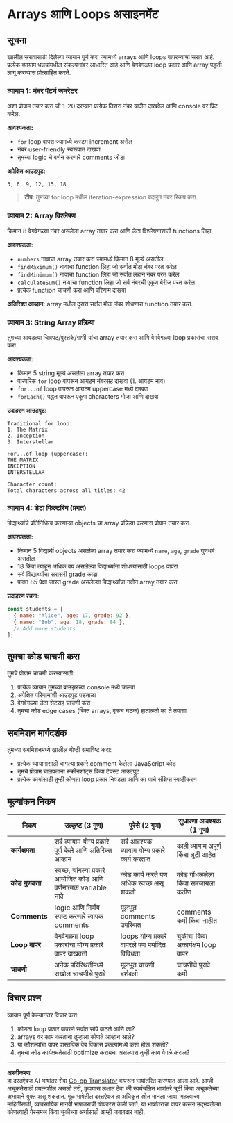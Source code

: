 <!--
CO_OP_TRANSLATOR_METADATA:
{
  "original_hash": "8abcada0534e0fb3a7556ea3c5a2a8a4",
  "translation_date": "2025-10-22T15:48:56+00:00",
  "source_file": "2-js-basics/4-arrays-loops/assignment.md",
  "language_code": "mr"
}
-->
# Arrays आणि Loops असाइनमेंट

## सूचना

खालील सरावासाठी दिलेल्या व्यायाम पूर्ण करा ज्यामध्ये arrays आणि loops वापरण्याचा सराव आहे. प्रत्येक व्यायाम धड्यांमधील संकल्पनांवर आधारित आहे आणि वेगवेगळ्या loop प्रकार आणि array पद्धती लागू करण्यास प्रोत्साहित करते.

### व्यायाम 1: नंबर पॅटर्न जनरेटर
अशा प्रोग्राम तयार करा जो 1-20 दरम्यान प्रत्येक तिसरा नंबर यादीत दाखवेल आणि console वर प्रिंट करेल.

**आवश्यकता:**
- `for` loop वापरा ज्यामध्ये कस्टम increment असेल
- नंबर user-friendly स्वरूपात दाखवा
- तुमच्या logic चे वर्णन करणारे comments जोडा

**अपेक्षित आउटपुट:**
```
3, 6, 9, 12, 15, 18
```

> **टीप:** तुमच्या for loop मधील iteration-expression बदलून नंबर स्किप करा.

### व्यायाम 2: Array विश्लेषण
किमान 8 वेगवेगळ्या नंबर असलेला array तयार करा आणि डेटा विश्लेषणासाठी functions लिहा.

**आवश्यकता:**
- `numbers` नावाचा array तयार करा ज्यामध्ये किमान 8 मूल्ये असतील
- `findMaximum()` नावाचा function लिहा जो सर्वात मोठा नंबर परत करेल
- `findMinimum()` नावाचा function लिहा जो सर्वात लहान नंबर परत करेल  
- `calculateSum()` नावाचा function लिहा जो सर्व नंबरची एकूण बेरीज परत करेल
- प्रत्येक function चाचणी करा आणि परिणाम दाखवा

**अतिरिक्त आव्हान:** array मधील दुसरा सर्वात मोठा नंबर शोधणारा function तयार करा.

### व्यायाम 3: String Array प्रक्रिया
तुमच्या आवडत्या चित्रपट/पुस्तके/गाणी यांचा array तयार करा आणि वेगवेगळ्या loop प्रकारांचा सराव करा.

**आवश्यकता:**
- किमान 5 string मूल्ये असलेला array तयार करा
- पारंपरिक `for` loop वापरून आयटम नंबरसह दाखवा (1. आयटम नाव)
- `for...of` loop वापरून आयटम uppercase मध्ये दाखवा
- `forEach()` पद्धत वापरून एकूण characters मोजा आणि दाखवा

**उदाहरण आउटपुट:**
```
Traditional for loop:
1. The Matrix
2. Inception
3. Interstellar

For...of loop (uppercase):
THE MATRIX
INCEPTION
INTERSTELLAR

Character count:
Total characters across all titles: 42
```

### व्यायाम 4: डेटा फिल्टरिंग (प्रगत)
विद्यार्थ्यांचे प्रतिनिधित्व करणाऱ्या objects चा array प्रक्रिया करणारा प्रोग्राम तयार करा.

**आवश्यकता:**
- किमान 5 विद्यार्थी objects असलेला array तयार करा ज्यामध्ये `name`, `age`, `grade` गुणधर्म असतील
- 18 किंवा त्याहून अधिक वय असलेल्या विद्यार्थ्यांना शोधण्यासाठी loops वापरा
- सर्व विद्यार्थ्यांचा सरासरी grade काढा
- फक्त 85 पेक्षा जास्त grade असलेल्या विद्यार्थ्यांचा नवीन array तयार करा

**उदाहरण रचना:**
```javascript
const students = [
  { name: "Alice", age: 17, grade: 92 },
  { name: "Bob", age: 18, grade: 84 },
  // Add more students...
];
```

## तुमचा कोड चाचणी करा

तुमचे प्रोग्राम चाचणी करण्यासाठी:
1. प्रत्येक व्यायाम तुमच्या ब्राउझरच्या console मध्ये चालवा
2. अपेक्षित परिणामांशी आउटपुट पडताळा
3. वेगवेगळ्या डेटा सेटसह चाचणी करा
4. तुमचा कोड edge cases (रिक्त arrays, एकच घटक) हाताळतो का ते तपासा

## सबमिशन मार्गदर्शक

तुमच्या सबमिशनमध्ये खालील गोष्टी समाविष्ट करा:
- प्रत्येक व्यायामासाठी चांगल्या प्रकारे comment केलेला JavaScript कोड
- तुमचे प्रोग्राम चालवताना स्क्रीनशॉट्स किंवा टेक्स्ट आउटपुट
- प्रत्येक कार्यासाठी तुम्ही कोणता loop प्रकार निवडला आणि का याचे संक्षिप्त स्पष्टीकरण

## मूल्यांकन निकष

| निकष | उत्कृष्ट (3 गुण) | पुरेसे (2 गुण) | सुधारणा आवश्यक (1 गुण) |
| -------- | -------------------- | ------------------- | --------------------------- |
| **कार्यक्षमता** | सर्व व्यायाम योग्य प्रकारे पूर्ण केले आणि अतिरिक्त आव्हान | सर्व आवश्यक व्यायाम योग्य प्रकारे कार्य करतात | काही व्यायाम अपूर्ण किंवा त्रुटी आहेत |
| **कोड गुणवत्ता** | स्वच्छ, चांगल्या प्रकारे आयोजित कोड आणि वर्णनात्मक variable नावे | कोड कार्य करते पण अधिक स्वच्छ असू शकतो | कोड गोंधळलेला किंवा समजायला कठीण |
| **Comments** | logic आणि निर्णय स्पष्ट करणारे व्यापक comments | मूलभूत comments उपस्थित | comments कमी किंवा नाहीत |
| **Loop वापर** | वेगवेगळ्या loop प्रकारांचा योग्य प्रकारे वापर दाखवतो | loops योग्य प्रकारे वापरले पण मर्यादित विविधता | चुकीचा किंवा अकार्यक्षम loop वापर |
| **चाचणी** | अनेक परिस्थितींमध्ये सखोल चाचणीचे पुरावे | मूलभूत चाचणी दर्शवली | चाचणीचे पुरावे कमी |

## विचार प्रश्न

व्यायाम पूर्ण केल्यानंतर विचार करा:
1. कोणता loop प्रकार वापरणे सर्वात सोपे वाटले आणि का?
2. arrays वर काम करताना तुम्हाला कोणते आव्हान आले?
3. या कौशल्यांचा वापर वास्तविक वेब विकास प्रकल्पांमध्ये कसा होऊ शकतो?
4. तुमचा कोड कार्यक्षमतेसाठी optimize करायचा असल्यास तुम्ही काय वेगळे कराल?

---

**अस्वीकरण**:  
हा दस्तऐवज AI भाषांतर सेवा [Co-op Translator](https://github.com/Azure/co-op-translator) वापरून भाषांतरित करण्यात आला आहे. आम्ही अचूकतेसाठी प्रयत्नशील असलो तरी, कृपयास लक्षात ठेवा की स्वयंचलित भाषांतरे त्रुटी किंवा अचूकतेच्या अभावाने युक्त असू शकतात. मूळ भाषेतील दस्तऐवज हा अधिकृत स्रोत मानला जावा. महत्त्वाच्या माहितीसाठी, व्यावसायिक मानवी भाषांतराची शिफारस केली जाते. या भाषांतराचा वापर करून उद्भवलेल्या कोणत्याही गैरसमज किंवा चुकीच्या अर्थासाठी आम्ही जबाबदार नाही.